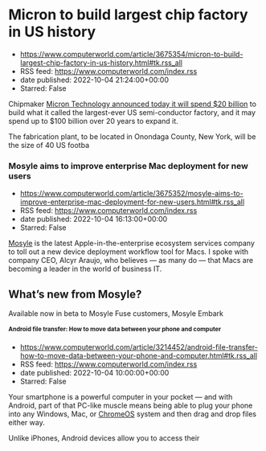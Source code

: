 # Micron to build largest chip factory in US history
 - https://www.computerworld.com/article/3675354/micron-to-build-largest-chip-factory-in-us-history.html#tk.rss_all
 - RSS feed: https://www.computerworld.com/index.rss
 - date published: 2022-10-04 21:24:00+00:00
 - Starred: False

<article>
	<section class="page">
<p>Chipmaker <a href="https://investors.micron.com/news-releases/news-release-details/micron-announces-historic-investment-100-billion-build-megafab" rel="nofollow">Micron Technology announced today it will spend $20 billion</a> to build what it called the largest-ever US semi-conductor factory, and it may spend up to $100 billion over 20 years to expand it.</p><p>The fabrication plant, to be located in Onondaga County, New York, will be the size of 40 US footba

# Mosyle aims to improve enterprise Mac deployment for new users
 - https://www.computerworld.com/article/3675352/mosyle-aims-to-improve-enterprise-mac-deployment-for-new-users.html#tk.rss_all
 - RSS feed: https://www.computerworld.com/index.rss
 - date published: 2022-10-04 16:13:00+00:00
 - Starred: False

<article>
	<section class="page">
<p><a href="https://business.mosyle.com./" rel="noopener nofollow" target="_blank">Mosyle</a> is the latest Apple-in-the-enterprise ecosystem services company to toll out a new device deployment workflow tool for Macs. I spoke with company CEO, Alcyr Araujo, who believes — as many do — that Macs are becoming a leader in the world of business IT.</p><h2><strong>What’s new from Mosyle?</strong></h2>
<p>Available now in beta to Mosyle Fuse customers, Mosyle Embark 

# Android file transfer: How to move data between your phone and computer
 - https://www.computerworld.com/article/3214452/android-file-transfer-how-to-move-data-between-your-phone-and-computer.html#tk.rss_all
 - RSS feed: https://www.computerworld.com/index.rss
 - date published: 2022-10-04 10:00:00+00:00
 - Starred: False

<article>
	<section class="page">
<p>Your smartphone is a powerful computer in your pocket — and with Android, part of that PC-like muscle means being able to plug your phone into any Windows, Mac, or <a href="https://www.computerworld.com/article/2893364/is-chrome-os-right-for-you.html">ChromeOS</a> system and then drag and drop files either way.</p><p>Unlike iPhones, Android devices allow you to access their <a href="https://www.computerworld.com/article/3221287/android-file-management-an-easy
